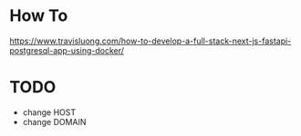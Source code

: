 # How To

https://www.travisluong.com/how-to-develop-a-full-stack-next-js-fastapi-postgresql-app-using-docker/

# TODO

- change HOST
- change DOMAIN

